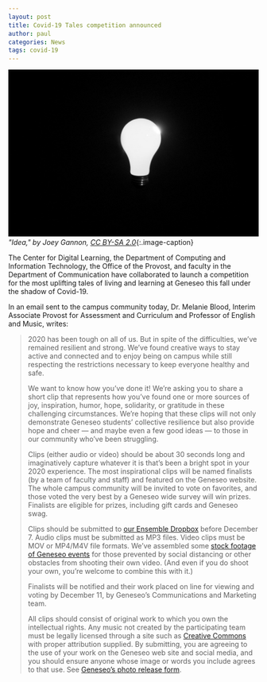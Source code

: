 ```yaml
---
layout: post
title: Covid-19 Tales competition announced
author: paul
categories: News
tags: covid-19
---
```

![Picture of a lightbulb](/images/lightbulb.jpg)
*"Idea," by Joey Gannon, [CC BY-SA 2.0](https://creativecommons.org/licenses/by-sa/2.0/)*{:.image-caption}

<span class="drop">T</span>he Center for Digital Learning, the Department of Computing and Information Technology, the Office of the Provost, and faculty in the Department of Communication have collaborated to launch a competition for the most uplifting tales of living and learning at Geneseo this fall under the shadow of Covid-19.

In an email sent to the campus community today, Dr. Melanie Blood, Interim Associate Provost for Assessment and Curriculum and Professor of English and Music, writes:

<!--more-->

> 2020 has been tough on all of us. But in spite of the difficulties, we’ve remained resilient and strong. We’ve found creative ways to stay active and connected and to enjoy being on campus while still respecting the restrictions necessary to keep everyone healthy and safe.
>
> We want to know how you’ve done it! We’re asking you to share a short clip that represents how you’ve found one or more sources of joy, inspiration, humor, hope, solidarity, or gratitude in these challenging circumstances. We’re hoping that these clips will not only demonstrate Geneseo students’ collective resilience but also provide hope and cheer — and maybe even a few good ideas — to those in our community who’ve been struggling.
>
> Clips (either audio or video) should be about 30 seconds long and imaginatively capture whatever it is that’s been a bright spot in your 2020 experience. The most inspirational clips will be named finalists (by a team of faculty and staff) and featured on the Geneseo website. The whole campus community will be invited to vote on favorites, and those voted the very best by a Geneseo wide survey will win prizes. Finalists are eligible for prizes, including gift cards and Geneseo swag.
>
> Clips should be submitted to [our Ensemble Dropbox](https://cloud.ensemblevideo.com/Dropbox/COVIDTales) before December 7. Audio clips must be submitted as MP3 files. Video clips must be MOV or MP4/M4V file formats. We’ve assembled some [stock footage of Geneseo events](https://drive.google.com/drive/folders/18SRpscVsuGRcBlcjfF0e9mT3s8P2I8Ou?usp=sharing) for those prevented by social distancing or other obstacles from shooting their own video. (And even if you do shoot your own, you’re welcome to combine this with it.)
>
> Finalists will be notified and their work placed on line for viewing and voting by December 11, by Geneseo’s Communications and Marketing team. 
>
> All clips should consist of original work to which you own the intellectual rights. Any music not created by the participating team must be legally licensed through a site such as [Creative Commons](https://creativecommons.org/about/program-areas/arts-culture/arts-culture-resources/legalmusicforvideos/) with proper attribution supplied. By submitting, you are agreeing to the use of your work on the Geneseo web site and social media, and you should ensure anyone whose image or words you include agrees to that use. See [Geneseo’s photo release form](https://docs.google.com/document/d/1E-tjxgMGVrp7J7eD9SW8QzBjC56jXjyOpnQUtXIvnVM/edit?usp=sharing). 

